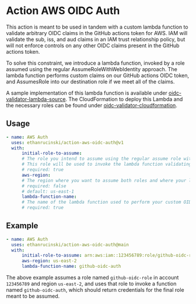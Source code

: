 # Action AWS OIDC Auth

This action is meant to be used in tandem with a custom lambda function to validate arbitrary OIDC claims in the GitHub actions token for AWS. IAM will validate the sub, iss, and aud claims in an IAM trust relationship policy, but will not enforce controls on any other OIDC claims present in the GitHub actions token.

To solve this constraint, we introduce a lambda function, invoked by a role assumed using the regular AssumeRoleWithWebIdentity approach. The lambda function performs custom claims on our GitHub actions OIDC token, and AssumesRole into our destination role if we meet all of the claims.

A sample implementation of this lambda function is available under [oidc-validator-lambda-source](./oidc-validator-lambda-source/). The CloudFormation to deploy this Lambda and the necessary roles can be found under [oidc-validator-cloudformation](./oidc-validator-cloudformation/).

## Usage

```yaml
- name: AWS Auth
  uses: ethanrucinski/action-aws-oidc-auth@v1
  with:
      initial-role-to-assume:
      # The role you intend to assume using the regular assume role with GitHub OIDC token
      # This role will be used to invoke the lambda function validating custom claims
      # required: true
      aws-region:
      # The region where you want to assume both roles and where your lambda function is deployed
      # required: false
      # default: us-east-1
      lambda-function-name:
      # The name of the lambda function used to perform your custom OIDC claim validation
      # required: true
```

## Example

```yaml
- name: AWS Auth
  uses: ethanrucinski/action-aws-oidc-auth@main
  with:
      initial-role-to-assume: arn:aws:iam::123456789:role/github-oidc-role
      aws-region: us-east-2
      lambda-function-name: github-oidc-auth
```

The above example assumes a role named `github-oidc-role` in account `123456789` and region `us-east-2`, and uses that role to invoke a function named `github-oidc-auth`, which should return credentials for the final role meant to be assumed.
